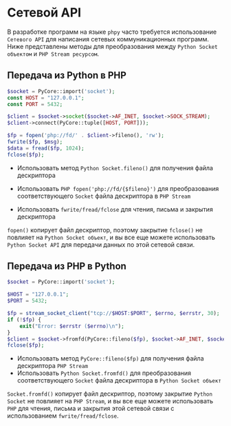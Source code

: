 Сетевой API
===========
В разработке программ на языке `phpy` часто требуется использование `Сетевого API` для написания сетевых коммуникационных программ.
Ниже представлены методы для преобразования между `Python Socket объектом` и `PHP Stream ресурсом`.

Передача из Python в PHP
-----------------------
```php
$socket = PyCore::import('socket');
const HOST = "127.0.0.1";
const PORT = 5432;

$client = $socket->socket($socket->AF_INET, $socket->SOCK_STREAM);
$client->connect(PyCore::tuple([HOST, PORT]));

$fp = fopen('php://fd/' . $client->fileno(), 'rw');
fwrite($fp, $msg);
$data = fread($fp, 1024);
fclose($fp);
```

- Использовать метод `Python Socket.fileno()` для получения файла дескриптора

- Использовать `PHP fopen('php://fd/{$fileno}')` для преобразования соответствующего `Socket` файла дескриптора в `PHP Stream`
- Использовать `fwrite/fread/fclose` для чтения, письма и закрытия дескриптора

`fopen()` копирует файл дескриптор, поэтому закрытие `fclose()` не повлияет на `Python Socket объект`, и вы все еще можете использовать `Python Socket API` для передачи данных по этой сетевой связи.

Передача из PHP в Python
----------------------
```php
$socket = PyCore::import('socket');

$HOST = "127.0.0.1";
$PORT = 5432;

$fp = stream_socket_client("tcp://$HOST:$PORT", $errno, $errstr, 30);
if (!$fp) {
    exit("Error: $errstr ($errno)\n");
}
$client = $socket->fromfd(PyCore::fileno($fp), $socket->AF_INET, $socket->SOCK_STREAM);
fclose($fp);
```

- Использовать метод `PyCore::fileno($fp)` для получения файла дескриптора `PHP Stream`
- Использовать `Python Socket.fromfd()` для преобразования соответствующего `Socket` файла дескриптора в `Python Socket объект`

`Socket.fromfd()` копирует файл дескриптор, поэтому закрытие `Python Socket` не повлияет на `PHP Stream`, и вы все еще можете использовать `PHP` для чтения, письма и закрытия этой сетевой связи с использованием `fwrite/fread/fclose`.

